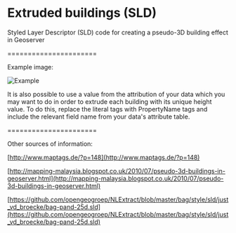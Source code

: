Extruded buildings (SLD)
======================

Styled Layer Descriptor (SLD) code for creating a pseudo-3D building effect in Geoserver

======================

Example image:

![Example](https://raw.githubusercontent.com/charleyglynn/Extruded-buildings-SLD/master/extruded-buildings.png)

It is also possible to use a value from the attribution of your data which you may want to do in order to extrude each building with its unique height value. To do this, replace the literal tags with PropertyName tags and include the relevant field name from your data's attribute table.

======================

Other sources of information:

[http://www.maptags.de/?p=148](http://www.maptags.de/?p=148)

[http://mapping-malaysia.blogspot.co.uk/2010/07/pseudo-3d-buildings-in-geoserver.html](http://mapping-malaysia.blogspot.co.uk/2010/07/pseudo-3d-buildings-in-geoserver.html)

[https://github.com/opengeogroep/NLExtract/blob/master/bag/style/sld/just_vd_broecke/bag-pand-25d.sld](https://github.com/opengeogroep/NLExtract/blob/master/bag/style/sld/just_vd_broecke/bag-pand-25d.sld)
